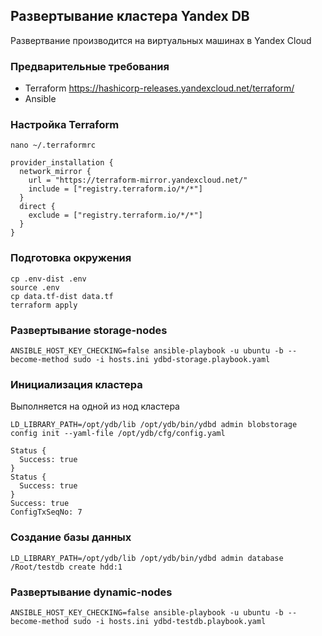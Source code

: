 ## Развертывание кластера Yandex DB

Развертвание производится на виртуальных машинах в Yandex Cloud

### Предварительные требования
* Terraform https://hashicorp-releases.yandexcloud.net/terraform/
* Ansible

### Настройка Terraform
```
nano ~/.terraformrc

provider_installation {
  network_mirror {
    url = "https://terraform-mirror.yandexcloud.net/"
    include = ["registry.terraform.io/*/*"]
  }
  direct {
    exclude = ["registry.terraform.io/*/*"]
  }
}
```

### Подготовка окружения
```
cp .env-dist .env
source .env
cp data.tf-dist data.tf
terraform apply
```

### Развертывание storage-nodes
```
ANSIBLE_HOST_KEY_CHECKING=false ansible-playbook -u ubuntu -b --become-method sudo -i hosts.ini ydbd-storage.playbook.yaml
```

### Инициализация кластера

Выполняется на одной из нод кластера
```
LD_LIBRARY_PATH=/opt/ydb/lib /opt/ydb/bin/ydbd admin blobstorage config init --yaml-file /opt/ydb/cfg/config.yaml

Status {
  Success: true
}
Status {
  Success: true
}
Success: true
ConfigTxSeqNo: 7
```

### Создание базы данных
```
LD_LIBRARY_PATH=/opt/ydb/lib /opt/ydb/bin/ydbd admin database /Root/testdb create hdd:1
```

### Развертывание dynamic-nodes
```
ANSIBLE_HOST_KEY_CHECKING=false ansible-playbook -u ubuntu -b --become-method sudo -i hosts.ini ydbd-testdb.playbook.yaml
```
